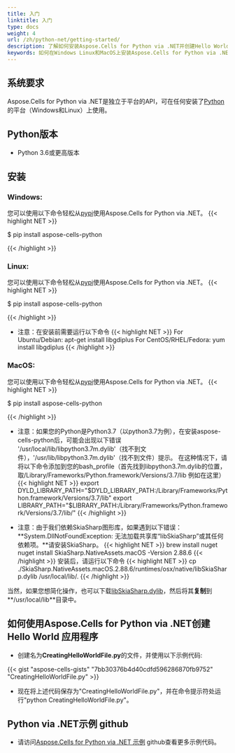 ```yaml
---
title: 入门
linktitle: 入门
type: docs
weight: 4
url: /zh/python-net/getting-started/
description: 了解如何安装Aspose.Cells for Python via .NET并创建Hello World应用程序。
keywords: 如何在Windows Linux和MacOS上安装Aspose.Cells for Python via .NET，Aspose.Cells for Python via .NET的安装指南，使用.NET的Python Hello World程序。 
---
```


## **系统要求**
Aspose.Cells for Python via .NET是独立于平台的API，可在任何安装了[Python](https://www.python.org/downloads/)的平台（Windows和Linux）上使用。 

## **Python版本**
- Python 3.6或更高版本

## **安装**
### **Windows:**
您可以使用以下命令轻松从[pypi](https://pypi.org/project/aspose-cells-python/)使用Aspose.Cells for Python via .NET。
{{< highlight NET >}}

 $ pip install aspose-cells-python

{{< /highlight >}}

### **Linux:**
您可以使用以下命令轻松从[pypi](https://pypi.org/project/aspose-cells-python/)使用Aspose.Cells for Python via .NET。
{{< highlight NET >}}

 $ pip install aspose-cells-python

{{< /highlight >}}
- 注意：在安装前需要运行以下命令
{{< highlight NET >}}
For Ubuntu/Debian: apt-get install libgdiplus 
For CentOS/RHEL/Fedora: yum install libgdiplus 
{{< /highlight >}}

### **MacOS:**
您可以使用以下命令轻松从[pypi](https://pypi.org/project/aspose-cells-python/)使用Aspose.Cells for Python via .NET。
{{< highlight NET >}}

 $ pip install aspose-cells-python

{{< /highlight >}}
- 注意：如果您的Python是Python3.7（以python3.7为例），在安装aspose-cells-python后，可能会出现以下错误
  '/usr/local/lib/libpython3.7m.dylib'（找不到文件），'/usr/lib/libpython3.7m.dylib'（找不到文件）提示。
  在这种情况下，请将以下命令添加到您的bash_profile（首先找到libpython3.7m.dylib的位置，取/Library/Frameworks/Python.framework/Versions/3.7/lib
  例如在这里）
{{< highlight NET >}}
export DYLD_LIBRARY_PATH="$DYLD_LIBRARY_PATH:/Library/Frameworks/Python.framework/Versions/3.7/lib"
export LIBRARY_PATH="$LIBRARY_PATH:/Library/Frameworks/Python.framework/Versions/3.7/lib/"
{{< /highlight >}}

- 注意：由于我们依赖SkiaSharp图形库，如果遇到以下错误：
**System.DllNotFoundException: 无法加载共享库“libSkiaSharp”或其任何依赖项。**请安装SkiaSharp。
{{< highlight NET >}}
brew  install nuget
nuget install SkiaSharp.NativeAssets.macOS -Version 2.88.6
{{< /highlight >}}
安装后，请运行以下命令 
{{< highlight NET >}}
cp ./SkiaSharp.NativeAssets.macOS.2.88.6/runtimes/osx/native/libSkiaSharp.dylib /usr/local/lib/.
{{< /highlight >}}

当然，如果您想简化操作，也可以下载[libSkiaSharp.dylib](libSkiaSharp.dylib)，然后将其**复制**到**/usr/local/lib**目录中。

## **如何使用Aspose.Cells for Python via .NET创建 Hello World 应用程序**

- 创建名为**CreatingHelloWorldFile.py**的文件，并使用以下示例代码:

{{< gist "aspose-cells-gists" "7bb30376b4d40cdfd596286870fb9752" "CreatingHelloWorldFile.py" >}}

- 现在将上述代码保存为"CreatingHelloWorldFile.py"，并在命令提示符处运行"python CreatingHelloWorldFile.py"。

## **Python via .NET示例 github**
- 请访问[Aspose.Cells for Python via .NET 示例](https://github.com/aspose-cells/Aspose.Cells-for-Python-via-.NET) github查看更多示例代码。


